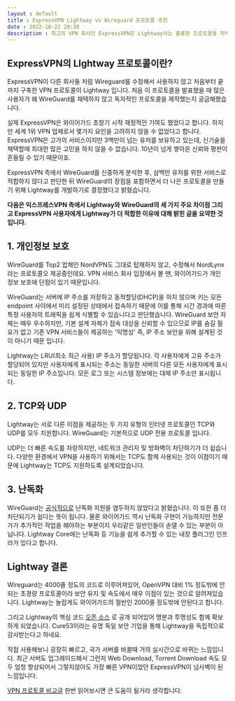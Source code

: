 ```yaml
---
layout : default
title : ExpressVPN Lightway vs Wireguard 프로토콜 추천
date : 2022-10-22 20:30
description : 최고의 VPN 회사인 ExpressVPN은 Lightway라는 훌륭한 프로토콜을 자체적으로 제작했습니다. 이는 Wireguard라는 새로운 프로토콜이 대세가 되어가는게 현제 상황인데, 따라가느냐 리드하느냐의 기로에서 익스프레스VPN은 리드하길 선택한 것 같습니다.
---
```


## ExpressVPN의 LIghtway 프로토콜이란?

ExpressVPN이 다른 회사들 처럼 Wireguard를 수정해서 사용하지 않고 처음부터 끝까지 구축한 VPN 프로토콜이 Lightway 입니다. 처음 이 프로토콜을 발표했을 때 많은 사용자가 왜 WireGuard를 채택하지 않고 독자적인 프로토콜을 제작했는지 궁금해했습니다.

실제 ExpressVPN은 와이어가드 초창기 시작 재정적인 기여도 했었다고 합니다. 하지만 세계 1위 VPN 업체로서 몇가지 요인을 고려하지 않을 수 없었다고 합니다. ExpressVPN은 고가의 서비스이지만 3백만이 넘는 유저를 보유하고 있는데, 신기술을 채택할때 최대한 많은 고민을 하지 않을 수 없습니다. 10년이 넘게 쌓아온 신뢰와 평판이 흔들릴 수 있기 때문이죠.

ExpressVPN 측에서 WireGuard를 신중하게 분석한 후, 삼백만 유저를 위한 서비스로 적합하지 않다고 판단한 뒤 WireGuard의 장점을 포함하면서 더 나은 프로토콜을 만들기 위해 Lightway를 개발하기로 결정했다고 밝혔습니다.

**다음은 익스프레스VPN 측에서 Lightway와 WireGuard의 세 가지 주요 차이점 그리고 ExpressVPN 사용자에게 Lightway가 더 적합한 이유에 대해 밝힌 글을 요약한 것 입니다.**

## 1. 개인정보 보호

WireGuard를 Top2 업체인 NordVPN도 그대로 탑재하지 않고, 수정해서 NordLynx라는 프로토콜오 제공중인데요. VPN 서비스 회사 입장에서 볼 땐, 와이어가드가 개인 정보 보호에 단점이 있기 때문입니다.

WireGuard는 서버에 IP 주소를 저장하고 동적할당(DHCP)을 하지 않으며 키는 모든 endpoint 사이에서 미리 설정된 상태에서 접속하기 때문에 이를 통해 시간 경과에 따른 특정 사용자의 트래픽을 쉽게 식별할 수 있습니다고 판단했습니다. WireGuard 보안 자체는 매우 우수하지만, 기본 설계 자체가 접속 대상을 신뢰할 수 있으므로 IP를 숨길 필요가 없고 기존 VPN 서비스들이 제공하는 '익명성' 즉, IP 주소 보안을 위해 설계된 것이 아니기 때문 입니다.

Lightway는 LRU(최소 최근 사용) IP 주소가 할당됩니다. 각 사용자에게 고유 주소가 할당되어 있지만 사용자에게 표시되는 주소는 동일한 서버의 다른 모든 사용자에게 표시되는 동일한 IP 주소입니다. 모든 로그 또는 시스템 정보에는 대체 IP 주소만 표시됩니다.

## 2. TCP와 UDP

Lightway는 서로 다른 이점을 제공하는 두 가지 유형의 인터넷 프로토콜인 TCP와 UDP를 모두 지원합니다. WireGuard는 기본적으로 UDP 전용 프로토콜 입니다.

UDP는 더 빠른 속도를 자랑하지만, 네트워크 관리자 및 방화벽이 차단하기가 더 쉽습니다. 다양한 환경에서 VPN을 사용하기 위해서는 TCP도 함께 사용되는 것이 이점이기 때문에 Lightway는 TCP도 지원하도록 설계되었습니다.

## 3. 난독화

WireGuard는 [공식적으로](https://www.wireguard.com/known-limitations/) 난독화 지원을 염두하지 않았다고 밝혔습니다. 이 또한 좀 더 차단되기가 쉽다는 뜻이 됩니다. 물론 와이어가드 역시 난독화 구현이 가능하지만 전문가가 추가적인 작업을 해야하는 부분이지 우리같은 일반인들이 손댈 수 있는 부분이 아닙니다. Lightway Core에는 난독화 등 기능을 쉽게 추가할 수 있는 내장 플러그인 인프라가 있다고 합니다.

## Lightway 결론

Wireguard는 4000줄 정도의 코드로 이루어져있어, OpenVPN 대비 1% 정도밖에 안되는 초경량 프로토콜이라 보안 유지 및 속도에서 매우 이점이 있는 것으로 알려져있습니다. Lightway는 놀랍게도 와이어가드의 절반인 2000줄 정도밖에 안된다고 합니다. 

그리고 Lightway의 핵심 코드 [오픈 소스](https://www.expressvpn.com/blog/lightway-open-source-security-audit/) 로 공개 되어있어 명분과 투명성도 함께 확보하게 되었습니다. Cure53이라는 유명 독일 보안 기업을 통해  Lightway을 독립적으로 감사받는다고 하네요.

직접 사용해보니 굉장히 빠르고, 국가 서버를 바꿀때 거의 실시간으로 바뀌는 느낌입니다. 최근 서버도 업그레이드해서 그런지 Web Download, Torrent Download 속도 모두 엄청 향상되어서 그렇지않아도 가장 빠른 VPN이었던 ExpressVPN이 넘사벽이 된 느낌입니다.

[VPN 프로토콜 비교글](https://netxhack.com/network/vpn-protocols/) 한번 읽어보시면 큰 도움이 될거라 생각합니다.
